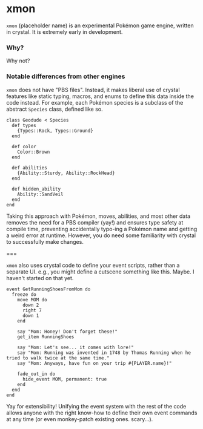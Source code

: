 # xmon

`xmon` (placeholder name) is an experimental Pokémon game engine, written in crystal. It is extremely early in development. 

### Why?

Why not?

### Notable differences from other engines

`xmon` does not have "PBS files". Instead, it makes liberal use of crystal features like static typing, macros, and enums to define this data inside the code instead. For example, each Pokémon species is a subclass of the abstract `Species` class, defined like so.

```crystal
class Geodude < Species
  def types
    {Types::Rock, Types::Ground}
  end

  def color
    Color::Brown
  end

  def abilities
    {Ability::Sturdy, Ability::RockHead}
  end

  def hidden_ability
    Ability::SandVeil
  end
end

```

Taking this approach with Pokémon, moves, abilities, and most other data removes the need for a PBS compiler (yay!) and ensures type safety at compile time, preventing accidentally typo-ing a Pokémon name and getting a weird error at runtime. However, you do need some familiarity with crystal to successfully make changes.

===

`xmon` also uses crystal code to define your event scripts, rather than a separate UI. e.g., you might define a cutscene something like this. Maybe. I haven't started on that yet.

```crystal
event GetRunningShoesFromMom do
  freeze do
    move MOM do
      down 2
      right 7
      down 1
    end

    say "Mom: Honey! Don't forget these!"
    get_item RunningShoes
    
    say "Mom: Let's see... it comes with lore!"
    say "Mom: Running was invented in 1748 by Thomas Running when he tried to walk twice at the same time."
    say "Mom: Anyways, have fun on your trip #{PLAYER.name}!"
    
    fade_out_in do
      hide_event MOM, permanent: true
    end
  end
end
```

Yay for extensibility! Unifying the event system with the rest of the code allows anyone with the right know-how to define their own event commands at any time (or even monkey-patch existing ones. scary...).